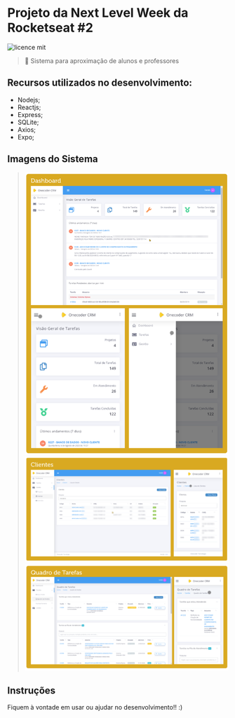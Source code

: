 # Projeto da Next Level Week da Rocketseat #2

![licence mit](https://img.shields.io/badge/license-MIT-yellow)

> :rocket: Sistema para aproximação de alunos e professores

## Recursos utilizados no desenvolvimento:
- Nodejs;
- Reactjs;
- Express;
- SQLite;
- Axios;
- Expo;

## Imagens do Sistema

> ![dashboard](https://github.com/lucaspokaz/onecoder_crm/blob/master/images/dashboard.png)
> ![clientes](https://github.com/lucaspokaz/onecoder_crm/blob/master/images/clientes.png)
> ![quadro_tarefas](https://github.com/lucaspokaz/onecoder_crm/blob/master/images/quadro_tarefas.png)

## Instruções

Fiquem à vontade em usar ou ajudar no desenvolvimento!! :)
